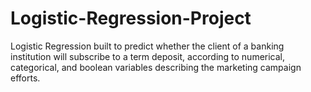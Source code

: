 # Logistic-Regression-Project
Logistic Regression built to predict whether the client of a banking institution will subscribe to a term deposit, according to numerical, categorical, and boolean variables describing the marketing campaign efforts. 
